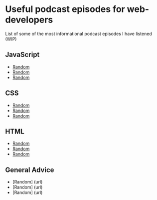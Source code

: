 # Useful podcast episodes for web-developers

List of some of the most informational podcast episodes I have listened (WIP)

## JavaScript

- [Random](url)
- [Random](url)
- [Random](url)

## CSS

- [Random](url)
- [Random](url)
- [Random](url)

## HTML

- [Random](url)
- [Random](url)
- [Random](url)

## General Advice

- [Random] (url)
- [Random] (url)
- [Random] (url)
